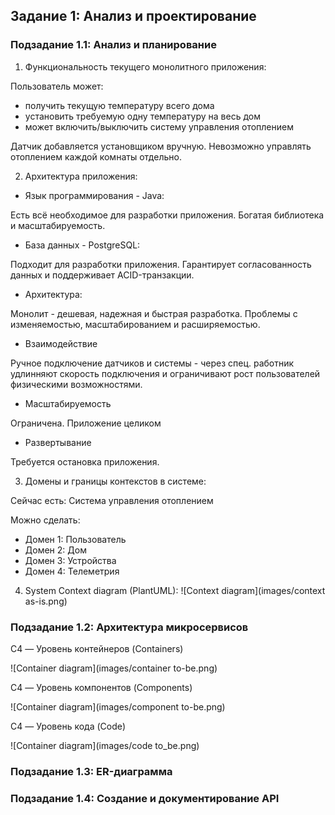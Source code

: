 ## Задание 1: Анализ и проектирование
### Подзадание 1.1: Анализ и планирование

1. Функциональность текущего монолитного приложения:

Пользователь может:
- получить текущую температуру всего дома
- установить требуемую одну температуру на весь дом
- может включить/выключить систему управления отоплением

Датчик добавляется установщиком вручную.
Невозможно управлять отоплением каждой комнаты отдельно.

2. Архитектура приложения:
- Язык программирования - Java:

Есть всё необходимое  для разработки приложения.
Богатая библиотека и масштабируемость.

- База данных - PostgreSQL:

Подходит для разработки приложения.
Гарантирует согласованность данных и поддерживает ACID-транзакции.

- Архитектура:

Монолит - дешевая, надежная и быстрая разработка.
Проблемы с изменяемостью, масштабированием и расширяемостью.

- Взаимодействие 

Ручное подключение датчиков и системы - через спец. работник удлинняют скорость подключения
и ограничивают рост пользователей физическими возможностями.

- Масштабируемость 

Ограничена. Приложение целиком

- Развертывание

Требуется остановка приложения.

3. Домены и границы контекстов в системе:

Сейчас есть:
Система управления отоплением

Можно сделать:
- Домен 1: Пользователь
- Домен 2: Дом
- Домен 3: Устройства
- Домен 4: Телеметрия

4. System Context diagram (PlantUML):
![Context diagram](images/context as-is.png)


### Подзадание 1.2: Архитектура микросервисов

C4 — Уровень контейнеров (Containers)

![Container diagram](images/container to-be.png)

C4 — Уровень компонентов (Components)

![Container diagram](images/component to-be.png)

C4 — Уровень кода (Code)

![Container diagram](images/code to_be.png)


### Подзадание 1.3: ER-диаграмма


### Подзадание 1.4: Создание и документирование API